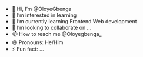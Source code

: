 - 👋 Hi, I’m @OloyeGbenga
- 👀 I’m interested in learning
- 🌱 I’m currently learning Frontend Web development
- 💞️ I’m looking to collaborate on ...
- 📫 How to reach me @Oloyegbenga_
- 😄 Pronouns: He/Him
- ⚡ Fun fact: ...

<!---
OloyeGbenga/OloyeGbenga is a ✨ special ✨ repository because its `README.md` (this file) appears on your GitHub profile.
You can click the Preview link to take a look at your changes.
--->
